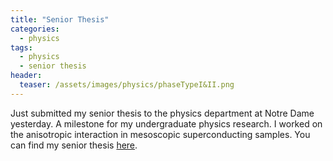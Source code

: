```yaml
---
title: "Senior Thesis"
categories:
  - physics
tags:
  - physics
  - senior thesis
header:
  teaser: /assets/images/physics/phaseTypeI&II.png
---
```


Just submitted my senior thesis to the physics department at Notre Dame yesterday.
A milestone for my undergraduate physics research.
I worked on the anisotropic interaction in mesoscopic superconducting samples.
You can find my senior thesis [here](/assets/LihaoYanSeniorThesis.pdf).
